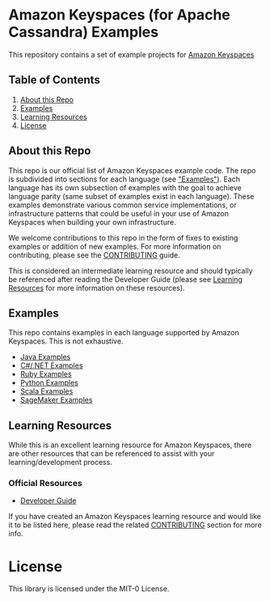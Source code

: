 # Amazon Keyspaces (for Apache Cassandra) Examples

This repository contains a set of example projects for [Amazon Keyspaces](https://docs.aws.amazon.com/keyspaces/latest/devguide/what-is-keyspaces.html)

## Table of Contents
1. [About this Repo](#About)
2. [Examples](#Examples)
3. [Learning Resources](#Learning)
4. [License](#License)


## About this Repo <a name="About"></a>
This repo is our official list of Amazon Keyspaces example code. The repo is subdivided into sections for each language (see ["Examples"](#Examples)). Each language has its own subsection of examples with the goal to achieve language parity (same subset of examples exist in each language). These examples demonstrate various common service implementations, or infrastructure patterns that could be useful in your use of Amazon Keyspaces when building your own infrastructure.

We welcome contributions to this repo in the form of fixes to existing examples or addition of new examples. For more information on contributing, please see the [CONTRIBUTING](https://github.com/aws-samples/aws-keyspaces-examples/tree/master/CONTRIBUTING.md) guide.

This is considered an intermediate learning resource and should typically be referenced after reading the Developer Guide (please see [Learning Resources](#Learning) for more information on these resources).


## Examples <a name="Examples"></a>
This repo contains examples in each language supported by Amazon Keyspaces. This is not exhaustive.

- [Java Examples](https://github.com/aws-samples/amazon-keyspaces-examples/tree/main/java)
- [C#/.NET Examples](https://github.com/aws-samples/amazon-keyspaces-examples/tree/main/dotnet)
- [Ruby Examples](https://github.com/aws-samples/amazon-keyspaces-examples/tree/main/ruby)
- [Python Examples](https://github.com/aws-samples/amazon-keyspaces-examples/tree/main/python)
- [Scala Examples](https://github.com/aws-samples/amazon-keyspaces-examples/tree/main/scala)
- [SageMaker Examples](https://github.com/aws-samples/amazon-keyspaces-examples/tree/main/SageMaker)


## Learning Resources <a name="Learning"></a>
While this is an excellent learning resource for Amazon Keyspaces, there are other resources that can be referenced to assist with your learning/development process.

### Official Resources
- [Developer Guide](https://docs.aws.amazon.com/keyspaces/latest/devguide/what-is-keyspaces.html)

If you have created an Amazon Keyspaces learning resource and would like it to be listed here, please read the related [CONTRIBUTING](https://github.com/aws-samples/amazon-keyspaces-examples/blob/main/CONTRIBUTING.md) section for more info.



# License <a name="License"></a>

This library is licensed under the MIT-0 License.
